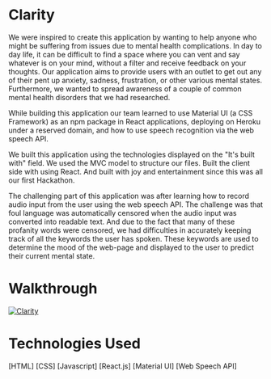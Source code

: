 # Clarity
We were inspired to create this application by wanting to help anyone who might be suffering from issues due to mental health complications. In day to day life, it can be difficult to find a space where you can vent and say whatever is on your mind, without a filter and receive feedback on your thoughts. Our application aims to provide users with an outlet to get out any of their pent up anxiety, sadness, frustration, or other various mental states. Furthermore, we wanted to spread awareness of a couple of common mental health disorders that we had researched.

While building this application our team learned to use Material UI (a CSS Framework) as an npm package in React applications, deploying on Heroku under a reserved domain, and how to use speech recognition via the web speech API.

We built this application using the technologies displayed on the "It's built with" field. We used the MVC model to structure our files. Built the client side with using React. And built with joy and entertainment since this was all our first Hackathon.

The challenging part of this application was after learning how to record audio input from the user using the web speech API. The challenge was that foul language was automatically censored when the audio input was converted into readable text. And due to the fact that many of these profanity words were censored, we had difficulties in accurately keeping track of all the keywords the user has spoken. These keywords are used to determine the mood of the web-page and displayed to the user to predict their current mental state.

# Walkthrough
[![Clarity](http://img.youtube.com/vi/mtKAMIQJQOc/0.jpg)](http://www.youtube.com/watch?v=mtKAMIQJQOc "Clarity Walkthrough")

# Technologies Used
[HTML]
[CSS]
[Javascript]
[React.js]
[Material UI]
[Web Speech API]


